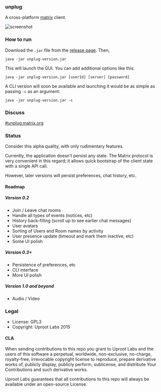### unplug

A cross-platform [matrix](https://matrix.org) client.

![screenshot](https://raw.githubusercontent.com/wiki/UprootLabs/unplug/media/unplug-0.1.5.png)

### How to run
Download the `.jar` file from the [release page](https://github.com/UprootLabs/unplug/releases). Then,

```
java -jar unplug-version.jar
```

This will launch the GUI. You can add additional options like this:
```
java -jar unplug-version.jar [userId] [server] [password]
```

A CLI version will soon be available and launching it would be as simple as passing
`-c` as an argument:

```
java -jar unplug-version.jar -c
```

### Discuss
[#unplug:matrix.org](https://matrix.org/beta/#/room/#unplug:matrix.org)

### Status
Consider this alpha quality, with only rudimentary features.

Currently, the application doesn't persist any state. The Matrix protocol is very convenient in this regard;
it allows quick bootstrap of the client state with a single API call.

However, later versions will persist preferences, chat history, etc.

#### Roadmap

##### Version 0.2
* Join / Leave chat rooms
* Handle all types of events (notices, etc)
* History back-filling (scroll up to see earlier chat messages)
* User avatars
* Sorting of Users and Room names by activity
* User presence update (timeout and mark them inactive, etc)
* Some UI polish

##### Version 0.3+
* Persistence of preferences, etc
* CLI interface
* More UI polish

##### Version 1.0 and beyond
* Audio / Video

### Legal
* License: GPL3
* Copyright: Uproot Labs 2015

#### CLA
When sending contributions to this repo you grant to Uproot Labs and the users of
this software a perpetual, worldwide, non-exclusive, no-charge, royalty-free,
irrevocable copyright license to reproduce, prepare derivative works of,
publicly display, publicly perform, sublicense, and distribute Your
Contributions and such derivative works.

Uproot Labs guarantees that all contributions to this repo will always be
available under an open-source License.
